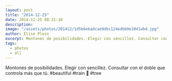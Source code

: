 ```yaml
---
layout: post
title: "2014-12-25"
date: 2014-12-25 08:31:16
description: 
image: "/assets/photos/201412/1d5b6ebadcae9dbc124edbb0e1041ebd.jpg"
author: Elise Plain
excerpt: Montones de posibilidades. Elegir con sencillez. Consultar con el doble que controla más que tú. #beautiful #train 🍊 #tree
tags: 
  - photos
  - all
---
```


Montones de posibilidades. Elegir con sencillez. Consultar con el doble que controla más que tú. #beautiful #train 🍊 #tree
<p></p>
